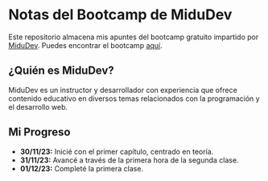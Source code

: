 # Notas del Bootcamp de MiduDev

Este repositorio almacena mis apuntes del bootcamp gratuito impartido por [MiduDev](https://www.youtube.com/c/Midudev). Puedes encontrar el bootcamp [aquí](https://www.youtube.com/watch?v=wTpuKOhGfJE&list=PLV8x_i1fqBw0Kn_fBIZTa3wS_VZAqddX7&index=1&pp=iAQB).

## ¿Quién es MiduDev?

MiduDev es un instructor y desarrollador con experiencia que ofrece contenido educativo en diversos temas relacionados con la programación y el desarrollo web.

## Mi Progreso

- **30/11/23:** Inicié con el primer capítulo, centrado en teoría.
- **31/11/23:** Avancé a través de la primera hora de la segunda clase.
- **01/12/23:** Completé la primera clase.
